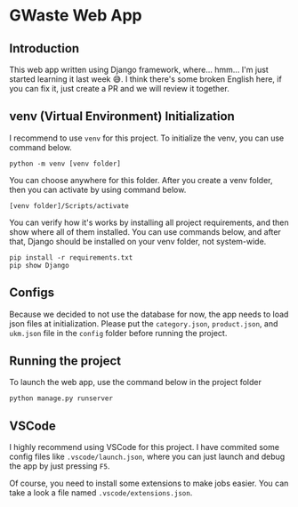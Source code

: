 # GWaste Web App

## Introduction

This web app written using Django framework, where... hmm... I'm just started learning it last week 😅. I think there's some broken English here, if you can fix it, just create a PR and we will review it together.

## venv (Virtual Environment) Initialization

I recommend to use `venv` for this project. To initialize the venv, you can use command below.

```
python -m venv [venv folder]
```

You can choose anywhere for this folder. After you create a venv folder, then you can activate by using command below.

```
[venv folder]/Scripts/activate
```

You can verify how it's works by installing all project requirements, and then show where all of them installed. You can use commands below, and after that, Django should be installed on your venv folder, not system-wide.

```
pip install -r requirements.txt
pip show Django
```

## Configs

Because we decided to not use the database for now, the app needs to load json files at initialization. Please put the `category.json`, `product.json`, and `ukm.json` file in the `config` folder before running the project.

## Running the project

To launch the web app, use the command below in the project folder

```
python manage.py runserver
```

## VSCode

I highly recommend using VSCode for this project. I have commited some config files like `.vscode/launch.json`, where you can just launch and debug the app by just pressing `F5`.

Of course, you need to install some extensions to make jobs easier. You can take a look a file named `.vscode/extensions.json`.